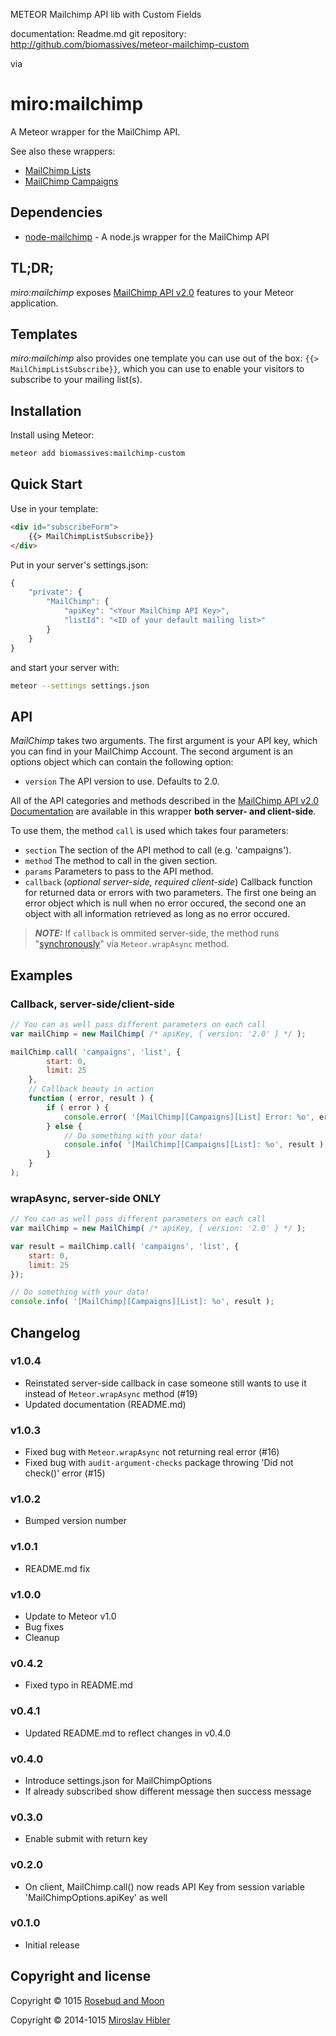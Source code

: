 METEOR Mailchimp API lib with Custom Fields


documentation: Readme.md
git repository: http://github.com/biomassives/meteor-mailchimp-custom



via



# miro:mailchimp

A Meteor wrapper for the MailChimp API.

See also these wrappers:

 * [MailChimp Lists](https://github.com/MiroHibler/meteor-mailchimp-lists)
 * [MailChimp Campaigns](https://github.com/MiroHibler/meteor-mailchimp-campaigns)


## Dependencies

 * [node-mailchimp](https://github.com/gomfunkel/node-mailchimp) - A node.js
wrapper for the MailChimp API


## TL;DR;

_miro:mailchimp_ exposes [MailChimp API v2.0](http://apidocs.mailchimp.com/api/2.0) features to your Meteor application.


## Templates

_miro:mailchimp_ also provides one template you can use out of the box:
`{{> MailChimpListSubscribe}}`, which you can use to enable your visitors to subscribe
to your mailing list(s).


## Installation

Install using Meteor:

```sh
meteor add biomassives:mailchimp-custom
```

## Quick Start

Use in your template:

```html
<div id="subscribeForm">
	{{> MailChimpListSubscribe}}
</div>
```

Put in your server's settings.json:

```javascript
{
	"private": {
		"MailChimp": {
			"apiKey": "<Your MailChimp API Key>",
			"listId": "<ID of your default mailing list>"
		}
	}
}
```

and start your server with:

```sh
meteor --settings settings.json
```

## API

_MailChimp_ takes two arguments. The first argument is your API key, which you
can find in your MailChimp Account. The second argument is an options object
which can contain the following option:

 * `version` The API version to use. Defaults to 2.0.

All of the API categories and methods described in the [MailChimp API v2.0
Documentation](http://apidocs.mailchimp.com/api/2.0) are available in this
wrapper **both server- and client-side**.

To use them, the method `call` is used which takes four parameters:

 * `section` The section of the API method to call (e.g. 'campaigns').
 * `method` The method to call in the given section.
 * `params` Parameters to pass to the API method.
 * `callback` (_optional server-side, required client-side_) Callback function for
returned data or errors with two parameters. The first one being an error object
which is null when no error occured, the second one an object with all
information retrieved as long as no error occured.

> **_NOTE:_** If `callback` is ommited server-side, the method runs
"[synchronously](https://www.discovermeteor.com/blog/wrapping-npm-packages/)" via `Meteor.wrapAsync` method.


## Examples

### Callback, server-side/client-side

```javascript
// You can as well pass different parameters on each call
var mailChimp = new MailChimp( /* apiKey, { version: '2.0' } */ );

mailChimp.call( 'campaigns', 'list', {
		start: 0,
		limit: 25
	},
	// Callback beauty in action
	function ( error, result ) {
		if ( error ) {
			console.error( '[MailChimp][Campaigns][List] Error: %o', error );
		} else {
			// Do something with your data!
			console.info( '[MailChimp][Campaigns][List]: %o', result );
		}
	}
);
```

### wrapAsync, server-side ONLY

```javascript
// You can as well pass different parameters on each call
var mailChimp = new MailChimp( /* apiKey, { version: '2.0' } */ );

var result = mailChimp.call( 'campaigns', 'list', {
	start: 0,
	limit: 25
});

// Do something with your data!
console.info( '[MailChimp][Campaigns][List]: %o', result );
```

## Changelog

### v1.0.4
 * Reinstated server-side callback in case someone still wants to use it instead
of `Meteor.wrapAsync` method (#19)
 * Updated documentation (README.md)

### v1.0.3
 * Fixed bug with `Meteor.wrapAsync` not returning real error (#16)
 * Fixed bug with `audit-argument-checks` package throwing 'Did not check()' error (#15)

### v1.0.2
 * Bumped version number

### v1.0.1
 * README.md fix

### v1.0.0
 * Update to Meteor v1.0
 * Bug fixes
 * Cleanup

### v0.4.2
 * Fixed typo in README.md

### v0.4.1
 * Updated README.md to reflect changes in v0.4.0

### v0.4.0
 * Introduce settings.json for MailChimpOptions
 * If already subscribed show different message then success message

### v0.3.0
 * Enable submit with return key

### v0.2.0
 * On client, MailChimp.call() now reads API Key from session variable 'MailChimpOptions.apiKey' as well

### v0.1.0
 * Initial release

## Copyright and license

Copyright © 1015 [Rosebud and Moon](http://rosebudandmoon.hibler.me)

Copyright © 2014-1015 [Miroslav Hibler](http://miro.hibler.me)


